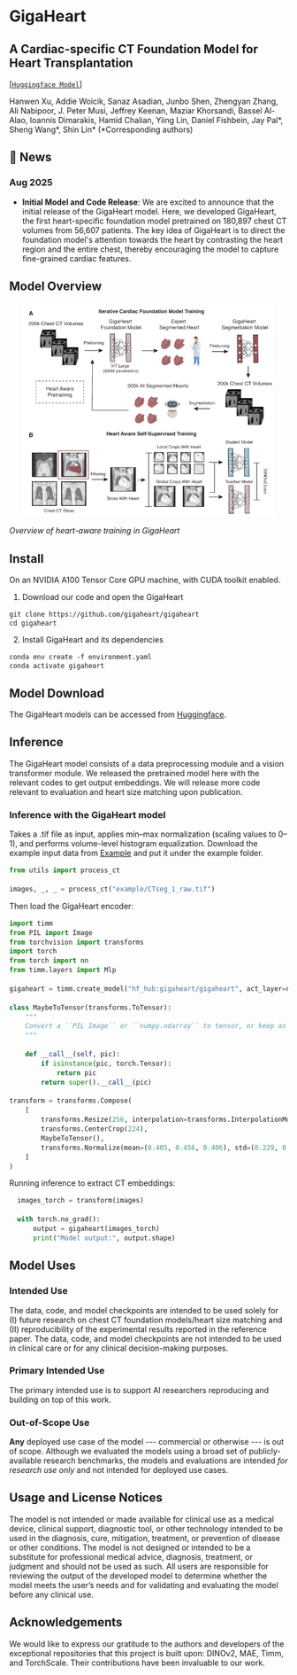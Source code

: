 # GigaHeart
## A Cardiac-specific CT Foundation Model for Heart Transplantation

[[`Huggingface Model`](https://huggingface.co/gigaheart/gigaheart)]

Hanwen Xu, Addie Woicik, Sanaz Asadian, Junbo Shen, Zhengyan Zhang, Ali Nabipoor, J. Peter Musi, Jeffrey Keenan, Maziar Khorsandi, Bassel Al-Alao, Ioannis Dimarakis, Hamid Chalian, Yiing Lin, Daniel Fishbein, Jay Pal*, Sheng Wang*, Shin Lin* (*Corresponding authors)

## 📢 News

### Aug 2025
- **Initial Model and Code Release**: We are excited to announce that the initial release of the GigaHeart model. Here, we developed GigaHeart, the first heart-specific foundation model pretrained on 180,897 chest CT volumes from 56,607 patients. The key idea of GigaHeart is to direct the foundation model's attention towards the heart by contrasting the heart region and the entire chest, thereby encouraging the model to capture fine-grained cardiac features.

## Model Overview

<p align="center">
    <img src="images/gigaheart_overview.png" width="90%"> <br>

  *Overview of heart-aware training in GigaHeart*

</p>

## Install

On an NVIDIA A100 Tensor Core GPU machine, with CUDA toolkit enabled.

1. Download our code and open the GigaHeart

```Shell
git clone https://github.com/gigaheart/gigaheart
cd gigaheart
```

2. Install GigaHeart and its dependencies

```Shell
conda env create -f environment.yaml
conda activate gigaheart
```

## Model Download

The GigaHeart models can be accessed from [Huggingface](https://huggingface.co/gigaheart/gigaheart).

## Inference

The GigaHeart model consists of a data preprocessing module and a vision transformer module. We released the pretrained model here with the relevant codes to get output embeddings. We will release more code relevant to evaluation and heart size matching upon publication.

### Inference with the GigaHeart model

Takes a .tif file as input, applies min–max normalization (scaling values to 0–1), and performs volume-level histogram equalization. Download the example input data from [Example](https://drive.google.com/file/d/1GuUr20w6dRoqHr2zs79RAKU_-8OTLpRi/view?usp=sharing) and put it under the example folder.

```Python
from utils import process_ct

images, _, _ = process_ct("example/CTseg_1_raw.tif")
```

Then load the GigaHeart encoder:
```Python
import timm
from PIL import Image
from torchvision import transforms
import torch
from torch import nn
from timm.layers import Mlp

gigaheart = timm.create_model("hf_hub:gigaheart/gigaheart", act_layer=nn.GELU, mlp_layer=Mlp, pretrained=True)

class MaybeToTensor(transforms.ToTensor):
    """
    Convert a ``PIL Image`` or ``numpy.ndarray`` to tensor, or keep as is if already a tensor.
    """

    def __call__(self, pic):
        if isinstance(pic, torch.Tensor):
            return pic
        return super().__call__(pic)
    
transform = transforms.Compose(
    [
        transforms.Resize(256, interpolation=transforms.InterpolationMode.BICUBIC),
        transforms.CenterCrop(224),
        MaybeToTensor(),
        transforms.Normalize(mean=(0.485, 0.456, 0.406), std=(0.229, 0.224, 0.225)),
    ]
)
```

Running inference to extract CT embeddings:
```Python
  images_torch = transform(images)

  with torch.no_grad():
      output = gigaheart(images_torch)
      print("Model output:", output.shape)
```

## Model Uses

### Intended Use
The data, code, and model checkpoints are intended to be used solely for (I) future research on chest CT foundation models/heart size matching and (II) reproducibility of the experimental results reported in the reference paper. The data, code, and model checkpoints are not intended to be used in clinical care or for any clinical decision-making purposes.

### Primary Intended Use
The primary intended use is to support AI researchers reproducing and building on top of this work.

### Out-of-Scope Use
**Any** deployed use case of the model --- commercial or otherwise --- is out of scope. Although we evaluated the models using a broad set of publicly-available research benchmarks, the models and evaluations are intended *for research use only* and not intended for deployed use cases.

## Usage and License Notices

The model is not intended or made available for clinical use as a medical device, clinical support, diagnostic tool, or other technology intended to be used in the diagnosis, cure, mitigation, treatment, or prevention of disease or other conditions. The model is not designed or intended to be a substitute for professional medical advice, diagnosis, treatment, or judgment and should not be used as such.  All users are responsible for reviewing the output of the developed model to determine whether the model meets the user’s needs and for validating and evaluating the model before any clinical use.

## Acknowledgements

We would like to express our gratitude to the authors and developers of the exceptional repositories that this project is built upon: DINOv2, MAE, Timm, and TorchScale. Their contributions have been invaluable to our work.
